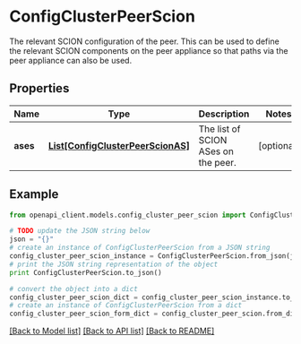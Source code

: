 # ConfigClusterPeerScion

The relevant SCION configuration of the peer. This can be used to define the relevant SCION components on the peer appliance so that paths via the peer appliance can also be used.

## Properties

Name | Type | Description | Notes
------------ | ------------- | ------------- | -------------
**ases** | [**List[ConfigClusterPeerScionAS]**](ConfigClusterPeerScionAS.md) | The list of SCION ASes on the peer. | [optional] 

## Example

```python
from openapi_client.models.config_cluster_peer_scion import ConfigClusterPeerScion

# TODO update the JSON string below
json = "{}"
# create an instance of ConfigClusterPeerScion from a JSON string
config_cluster_peer_scion_instance = ConfigClusterPeerScion.from_json(json)
# print the JSON string representation of the object
print ConfigClusterPeerScion.to_json()

# convert the object into a dict
config_cluster_peer_scion_dict = config_cluster_peer_scion_instance.to_dict()
# create an instance of ConfigClusterPeerScion from a dict
config_cluster_peer_scion_form_dict = config_cluster_peer_scion.from_dict(config_cluster_peer_scion_dict)
```
[[Back to Model list]](../README.md#documentation-for-models) [[Back to API list]](../README.md#documentation-for-api-endpoints) [[Back to README]](../README.md)


